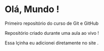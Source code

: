 # Olá, Mundo !
 Primeiro repositório do curso de Git e GitHub

 Repositório criado durante uma aula ao vivo ! 

Essa lçinha eu adicionei diretamente no site .
